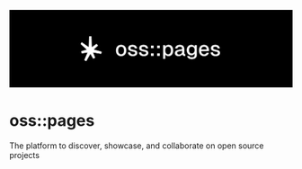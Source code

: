 [![OSSPAGES](./osspages-repo-banner.svg)](https://osspages.com)

# oss::pages

The platform to discover, showcase, and collaborate on open source projects
